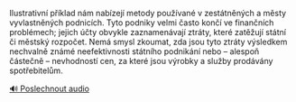 
Ilustrativní příklad nám nabízejí metody používané v zestátněných a městy vyvlastněných podnicích. Tyto podniky velmi často končí ve finančních problémech; jejich účty obvykle zaznamenávají ztráty, které zatěžují státní či městský rozpočet. Nemá smysl zkoumat, zda jsou tyto ztráty výsledkem nechvalně známé neefektivnosti státního podnikání nebo – alespoň částečně – nevhodností cen, za které jsou výrobky a služby prodávány spotřebitelům.

[🔊 Poslechnout audio](/data/7-paragraphs/audio/chapter_167/para_012-Ilustrativn-pklad-nm-nabzej-metody-pouvan.mp3)
